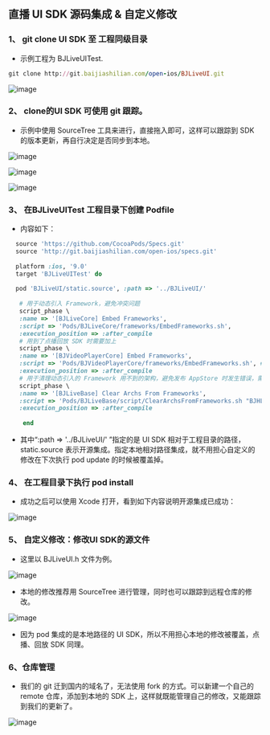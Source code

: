## 直播 UI SDK 源码集成 & 自定义修改

### 1、 git clone UI SDK 至 工程同级目录

- 示例工程为 BJLiveUITest.

```ruby
git clone http://git.baijiashilian.com/open-ios/BJLiveUI.git
```

![image](https://img.baijiayun.com/0baijiatools/18701f175efb47acb5b8dcf0d79b83f0/clone.png)

### 2、 clone的UI SDK 可使用 git 跟踪。

- 示例中使用 SourceTree 工具来进行，直接拖入即可，这样可以跟踪到 SDK 的版本更新，再自行决定是否同步到本地。

![image](https://img.baijiayun.com/0baijiatools/92fe078ce108a4f003f5756051993da4/git.png)

![image](https://img.baijiayun.com/0baijiatools/d06d57b323642d07cf624603192ff57e/git1.png)

![image](https://img.baijiayun.com/0baijiatools/9e16d32f11c573a1f52cd28108d04327/git2.png)

### 3、 在BJLiveUITest 工程目录下创建 Podfile

- 内容如下：

```ruby
  source 'https://github.com/CocoaPods/Specs.git'
  source 'http://git.baijiashilian.com/open-ios/specs.git'
  
  platform :ios, '9.0'
  target 'BJLiveUITest' do
      
  pod 'BJLiveUI/static.source', :path => '../BJLiveUI/'
      
   # 用于动态引入 Framework，避免冲突问题
   script_phase \
   :name => '[BJLiveCore] Embed Frameworks',
   :script => 'Pods/BJLiveCore/frameworks/EmbedFrameworks.sh',
   :execution_position => :after_compile
   # 用到了点播回放 SDK 时需要加上
   script_phase \
   :name => '[BJVideoPlayerCore] Embed Frameworks',
   :script => 'Pods/BJVideoPlayerCore/frameworks/EmbedFrameworks.sh', # for remote BJVideoPlayerBase
   :execution_position => :after_compile
   # 用于清理动态引入的 Framework 用不到的架构，避免发布 AppStore 时发生错误，需要写在动态引入 Framework 的 script 之后
   script_phase \
   :name => '[BJLiveBase] Clear Archs From Frameworks',
   :script => 'Pods/BJLiveBase/script/ClearArchsFromFrameworks.sh "BJHLMediaPlayer.framework" "BJYIJKMediaFramework.framework"',
   :execution_position => :after_compile
            
    end
```

- 其中“:path => '../BJLiveUI/' ”指定的是 UI SDK 相对于工程目录的路径，static.source 表示开源集成。指定本地相对路径集成，就不用担心自定义的修改在下次执行 pod update 的时候被覆盖掉。

### 4、 在工程目录下执行 pod install

- 成功之后可以使用 Xcode 打开，看到如下内容说明开源集成已成功：

![image](https://img.baijiayun.com/0baijiatools/47e8ca3c55332366b4591dac686ab38e/staticsource.png)

### 5、 自定义修改：修改UI SDK的源文件

- 这里以 BJLiveUI.h 文件为例。

![image](https://img.baijiayun.com/0baijiatools/576b4c8387bbfe73ee652d0d2d02e4d1/staticsouce1.png)

- 本地的修改推荐用 SourceTree 进行管理，同时也可以跟踪到远程仓库的修改。

![image](https://img.baijiayun.com/0baijiatools/c81659def80550ab7f89bcf154b68c4d/sourcetree.png)

- 因为 pod 集成的是本地路径的 UI SDK，所以不用担心本地的修改被覆盖，点播、回放 SDK 同理。


### 6、仓库管理
- 我们的 git 迁到国内的域名了，无法使用 fork 的方式。可以新建一个自己的 remote 仓库，添加到本地的 SDK 上，这样就既能管理自己的修改，又能跟踪到我们的更新了。

![image](https://img.baijiayun.com/0baijiatools/3bffecf00b321dea0f2004a30d98271a/sourcetree2.png)



